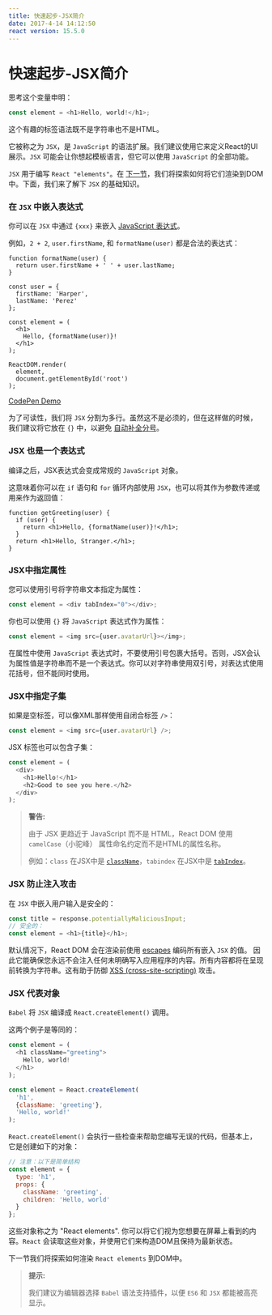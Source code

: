 ```yaml
---
title: 快速起步-JSX简介
date: 2017-4-14 14:12:50
react version: 15.5.0
---
```


# 快速起步-JSX简介

思考这个变量申明：

```js
const element = <h1>Hello, world!</h1>;
```

这个有趣的标签语法既不是字符串也不是HTML。

它被称之为 `JSX`，是 `JavaScript` 的语法扩展。我们建议使用它来定义React的UI展示。`JSX` 可能会让你想起模板语言，但它可以使用 `JavaScript` 的全部功能。

`JSX` 用于编写 `React "elements"`。在 [下一节](【译】快速起步-渲染元素.md)，我们将探索如何将它们渲染到DOM中。下面，我们来了解下 `JSX` 的基础知识。

### 在 `JSX` 中嵌入表达式

你可以在 `JSX` 中通过 `{xxx}` 来嵌入 [JavaScript 表达式](https://developer.mozilla.org/en-US/docs/Web/JavaScript/Guide/Expressions_and_Operators#Expressions)。

例如，`2 + 2`, `user.firstName`, 和 `formatName(user)` 都是合法的表达式：

```js{12}
function formatName(user) {
  return user.firstName + ' ' + user.lastName;
}

const user = {
  firstName: 'Harper',
  lastName: 'Perez'
};

const element = (
  <h1>
    Hello, {formatName(user)}!
  </h1>
);

ReactDOM.render(
  element,
  document.getElementById('root')
);
```

[CodePen Demo](http://codepen.io/gaearon/pen/PGEjdG?editors=0010)

为了可读性，我们将 `JSX` 分割为多行。虽然这不是必须的，但在这样做的时候，我们建议将它放在 `{}` 中，以避免 [自动补全分号](http://stackoverflow.com/q/2846283)。

### JSX 也是一个表达式

编译之后，JSX表达式会变成常规的 `JavaScript` 对象。

这意味着你可以在 `if` 语句和 `for` 循环内部使用 `JSX`，也可以将其作为参数传递或用来作为返回值：

```js{3,5}
function getGreeting(user) {
  if (user) {
    return <h1>Hello, {formatName(user)}!</h1>;
  }
  return <h1>Hello, Stranger.</h1>;
}
```

### JSX中指定属性

您可以使用引号将字符串文本指定为属性：

```js
const element = <div tabIndex="0"></div>;
```

你也可以使用 `{}` 将 `JavaScript` 表达式作为属性：

```js
const element = <img src={user.avatarUrl}></img>;
```
在属性中使用 `JavaScript` 表达式时，不要使用引号包裹大括号。否则，JSX会认为属性值是字符串而不是一个表达式。你可以对字符串使用双引号，对表达式使用花括号，但不能同时使用。

### JSX中指定子集

如果是空标签，可以像XML那样使用自闭合标签 `/>`：

```js
const element = <img src={user.avatarUrl} />;
```

JSX 标签也可以包含子集：

```js
const element = (
  <div>
    <h1>Hello!</h1>
    <h2>Good to see you here.</h2>
  </div>
);
```

>**警告:**
>
>由于 JSX 更趋近于 JavaScript 而不是 HTML，React DOM 使用 `camelCase`（小驼峰） 属性命名约定而不是HTML的属性名称。
>
>例如：`class` 在JSX中是 [`className`](https://developer.mozilla.org/en-US/docs/Web/API/Element/className)，`tabindex` 在JSX中是 [`tabIndex`](https://developer.mozilla.org/en-US/docs/Web/API/HTMLElement/tabIndex)。

### JSX 防止注入攻击

在 `JSX` 中嵌入用户输入是安全的：

```js
const title = response.potentiallyMaliciousInput;
// 安全的：
const element = <h1>{title}</h1>;
```

默认情况下，React DOM 会在渲染前使用 [escapes](http://stackoverflow.com/questions/7381974/which-characters-need-to-be-escaped-on-html) 编码所有嵌入 `JSX` 的值。 因此它能确保您永远不会注入任何未明确写入应用程序的内容。所有内容都将在呈现前转换为字符串。这有助于防御 [XSS (cross-site-scripting)](https://en.wikipedia.org/wiki/Cross-site_scripting) 攻击。

### JSX 代表对象

`Babel` 将 `JSX` 编译成 `React.createElement()` 调用。

这两个例子是等同的：

```js
const element = (
  <h1 className="greeting">
    Hello, world!
  </h1>
);
```

```js
const element = React.createElement(
  'h1',
  {className: 'greeting'},
  'Hello, world!'
);
```

`React.createElement()` 会执行一些检查来帮助您编写无误的代码，但基本上，它是创建如下的对象：

```js
// 注意：以下是简单结构
const element = {
  type: 'h1',
  props: {
    className: 'greeting',
    children: 'Hello, world'
  }
};
```

这些对象称之为 "React elements". 你可以将它们视为您想要在屏幕上看到的内容。`React` 会读取这些对象，并使用它们来构造DOM且保持为最新状态。

下一节我们将探索如何渲染 `React elements` 到DOM中。

>**提示:**
>
>我们建议为编辑器选择 `Babel` 语法支持插件，以便 `ES6` 和 `JSX` 都能被高亮显示。